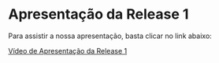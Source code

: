 # Apresentação da Release 1

Para assistir a nossa apresentação, basta clicar no link abaixo:

[Vídeo de Apresentação da Release 1](https://www.youtube.com/watch?v=kaW-NJUS86E&feature=youtu.be)

